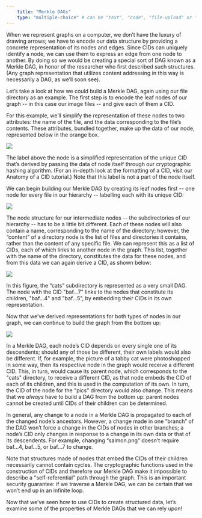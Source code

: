 ```yaml
---
    title: "Merkle DAGs"
    type: "multiple-choice" # can be "text", "code", "file-upload" or "multiple-choice"
---
```


When we represent graphs on a computer, we don’t have the luxury
of drawing arrows; we have to encode our data structure by
providing a concrete representation of its nodes and edges. Since
CIDs can uniquely identify a node, we can use them to express an
edge from one node to another. By doing so we would be creating a
special sort of DAG known as a Merkle DAG, in honor of the
researcher who first described such structures. (Any graph
representation that utilizes content addressing in this way is
necessarily a DAG, as we’ll soon see).

Let’s take a look at how we could build a Merkle DAG, again using
our file directory as an example. The first step is to encode the
leaf nodes of our graph -- in this case our image files --  and
give each of them a CID.

For this example, we’ll simplify the representation of these
nodes to two attributes: the name of the file, and the data
corresponding to the file’s contents. These attributes, bundled
together, make up the data of our node, represented below in the
orange box.

![](/tutorial-assets/TOOO8L04-leaf-node.png)

The label above the node is a simplified representation of the
unique CID that’s derived by passing the data of node itself
through our cryptographic hashing algorithm. (For an in-depth
look at the formatting of a CID, visit our Anatomy of a CID
tutorial.) Note that this label is not a part of the node itself.

We can begin building our Merkle DAG by creating its leaf nodes
first -- one node for every file in our hierarchy -- labelling
each with its unique CID:

![](/tutorial-assets/TOOO8L04-leaf-nodes.png)

The node structure for our intermediate nodes  -- the
subdirectories of our hierarchy -- has to be a little bit
different. Each of these nodes will also contain a name,
corresponding to the name of the directory; however, the
“content” of a directory node is the list of files and
directories it contains, rather than the content of any specific
file. We can represent this as a list of CIDs, each of which
links to another node in the graph. This list, together with the
name of the directory, constitutes the data for these nodes, and
from this data we can again derive a CID, as shown below:

![](/tutorial-assets/TOOO8L04-partial-dag.png)

In this figure, the “cats” subdirectory is represented as a very
small DAG. The node with the CID "baf...7" links to the nodes
that constitute its children, "baf...4" and "baf...5", by
embedding their CIDs in its own representation.

Now that we’ve derived representations for both types of nodes in
our graph, we can continue to build the graph from the bottom up:

![](/tutorial-assets/TOOO8L04-complete-dag.png)

In a Merkle DAG, each node’s CID depends on every single one of
its descendents; should any of those be different, their own
labels would also be different. If, for example, the picture of a
tabby cat were photoshopped in some way, then its respective node
in the graph would receive a different CID. This, in turn, would
cause its parent node, which corresponds to the "cats" directory,
to receive a different CID, as that node embeds the CID of each
of its children, and this is used in the computation of its own.
In turn, the CID of the node for the "pics" directory would also
change. This means that we *always* have to build a DAG from the
bottom up: parent nodes cannot be created until CIDs of their
children can be determined.

In general, any change to a node in a Merkle DAG is propagated to
each of the changed node’s ancestors. However, a change made in
one “branch” of the DAG won’t force a change in the CIDs of nodes
in other branches; a node’s CID only changes in response to a
change in its own data or that of its descendents. For example,
changing “salmon.png” doesn’t require baf...4, baf...5, or
baf...7 to change.

Note that structures made of nodes that embed the CIDs of their
children necessarily cannot contain cycles. The cryptographic
functions used in the construction of CIDs and therefore our
Merkle DAG make it impossible to describe a "self-referential"
path through the graph. This is an important security guarantee:
if we traverse a Merkle DAG, we can be certain that we won’t end
up in an infinite loop.

Now that we’ve seen how to use CIDs to create structured data,
let’s examine some of the properties of Merkle DAGs that we can
rely upon!

